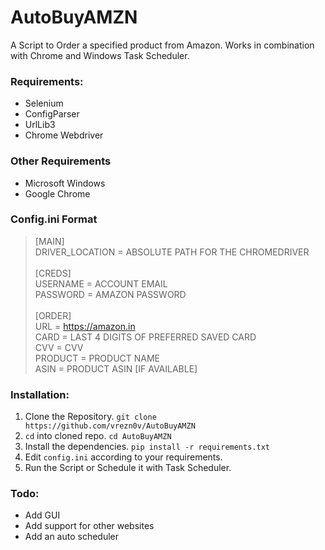 # AutoBuyAMZN
A Script to Order a specified product from Amazon. Works in combination with Chrome and Windows Task Scheduler.
<br>
### Requirements:
- Selenium
- ConfigParser
- UrlLib3
- Chrome Webdriver

### Other Requirements
- Microsoft Windows
- Google Chrome

### Config.ini Format
>[MAIN]<br>
>DRIVER_LOCATION = ABSOLUTE PATH FOR THE CHROMEDRIVER<br>
><br>
>[CREDS]<br>
>USERNAME = ACCOUNT EMAIL<br>
>PASSWORD = AMAZON PASSWORD<br>
><br>
>[ORDER]<br>
>URL = https://amazon.in<br>
>CARD = LAST 4 DIGITS OF PREFERRED SAVED CARD<br>
>CVV = CVV<br>
>PRODUCT = PRODUCT NAME<br>
>ASIN = PRODUCT ASIN [IF AVAILABLE]<br>

### Installation:
1. Clone the Repository. ```git clone https://github.com/vrezn0v/AutoBuyAMZN```
2. `cd` into cloned repo. ```cd AutoBuyAMZN```
3. Install the dependencies. ```pip install -r requirements.txt```
4. Edit `config.ini` according to your requirements.
5. Run the Script or Schedule it with Task Scheduler.

### Todo:
- Add GUI
- Add support for other websites
- Add an auto scheduler
